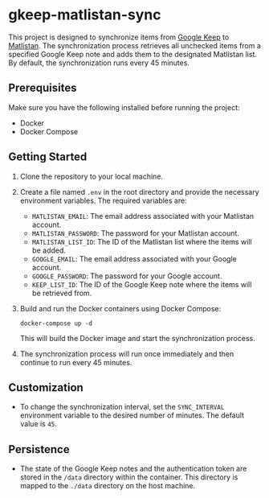 # gkeep-matlistan-sync

This project is designed to synchronize items from [Google Keep](https://keep.google.com/) to [Matlistan](https://www.matlistan.se). The synchronization process retrieves all unchecked items from a specified Google Keep note and adds them to the designated Matlistan list. By default, the synchronization runs every 45 minutes.

## Prerequisites

Make sure you have the following installed before running the project:

-  Docker
-  Docker Compose

## Getting Started

1. Clone the repository to your local machine.

2. Create a file named `.env` in the root directory and provide the necessary environment variables. The required variables are:
    - `MATLISTAN_EMAIL`: The email address associated with your Matlistan account.
    - `MATLISTAN_PASSWORD`: The password for your Matlistan account.
    - `MATLISTAN_LIST_ID`: The ID of the Matlistan list where the items will be added.
    - `GOOGLE_EMAIL`: The email address associated with your Google account.
    - `GOOGLE_PASSWORD`: The password for your Google account.
    - `KEEP_LIST_ID`: The ID of the Google Keep note where the items will be retrieved from.

3. Build and run the Docker containers using Docker Compose:

   ```
   docker-compose up -d
   ```

   This will build the Docker image and start the synchronization process.

4. The synchronization process will run once immediately and then continue to run every 45 minutes.

## Customization

-  To change the synchronization interval, set the `SYNC_INTERVAL` environment variable to the desired number of minutes. The default value is `45`.

## Persistence

-  The state of the Google Keep notes and the authentication token are stored in the `/data` directory within the container. This directory is mapped to the `./data` directory on the host machine.
